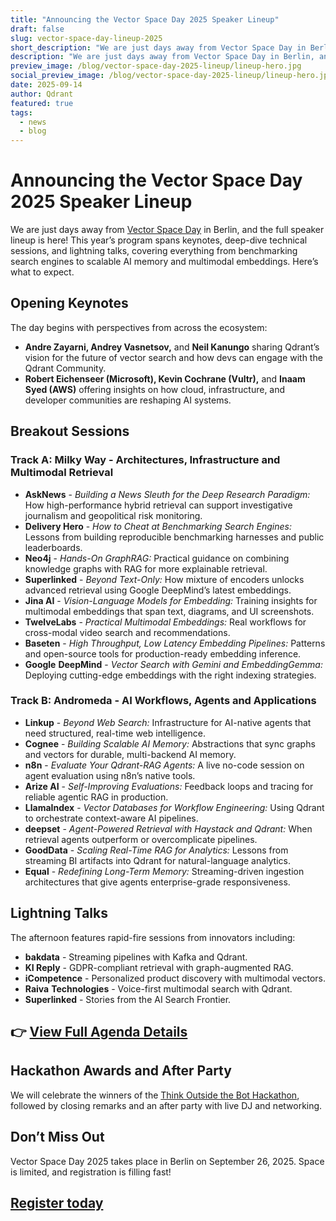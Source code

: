 ```yaml
---
title: "Announcing the Vector Space Day 2025 Speaker Lineup"
draft: false
slug: vector-space-day-lineup-2025
short_description: "We are just days away from Vector Space Day in Berlin, and the full speaker lineup is here! "
description: "We are just days away from Vector Space Day in Berlin, and the full speaker lineup is here! This year’s program spans keynotes, deep-dive technical sessions, and lightning talks, covering everything from benchmarking search engines to scalable AI memory and multimodal embeddings."
preview_image: /blog/vector-space-day-2025-lineup/lineup-hero.jpg
social_preview_image: /blog/vector-space-day-2025-lineup/lineup-hero.jpg
date: 2025-09-14
author: Qdrant
featured: true
tags:
  - news
  - blog
---
```


# Announcing the Vector Space Day 2025 Speaker Lineup

We are just days away from [Vector Space Day](https://luma.com/p7w9uqtz) in Berlin, and the full speaker lineup is here\! This year’s program spans keynotes, deep-dive technical sessions, and lightning talks, covering everything from benchmarking search engines to scalable AI memory and multimodal embeddings. Here’s what to expect.

## Opening Keynotes

The day begins with perspectives from across the ecosystem:

* **Andre Zayarni, Andrey Vasnetsov,** and **Neil Kanungo** sharing Qdrant’s vision for the future of vector search and how devs can engage with the Qdrant Community.  
* **Robert Eichenseer (Microsoft), Kevin Cochrane (Vultr),** and **Inaam Syed (AWS)** offering insights on how cloud, infrastructure, and developer communities are reshaping AI systems.

## Breakout Sessions

### Track A: Milky Way \- Architectures, Infrastructure and Multimodal Retrieval

* **AskNews** \- *Building a News Sleuth for the Deep Research Paradigm:* How high-performance hybrid retrieval can support investigative journalism and geopolitical risk monitoring.  
* **Delivery Hero** \- *How to Cheat at Benchmarking Search Engines:* Lessons from building reproducible benchmarking harnesses and public leaderboards.  
* **Neo4j** \- *Hands-On GraphRAG:* Practical guidance on combining knowledge graphs with RAG for more explainable retrieval.  
* **Superlinked** \- *Beyond Text-Only:* How mixture of encoders unlocks advanced retrieval using Google DeepMind’s latest embeddings.  
* **Jina AI** \- *Vision-Language Models for Embedding:* Training insights for multimodal embeddings that span text, diagrams, and UI screenshots.  
* **TwelveLabs** \- *Practical Multimodal Embeddings:* Real workflows for cross-modal video search and recommendations.  
* **Baseten** \- *High Throughput, Low Latency Embedding Pipelines:* Patterns and open-source tools for production-ready embedding inference.  
* **Google** **DeepMind** \- *Vector Search with Gemini and EmbeddingGemma:* Deploying cutting-edge embeddings with the right indexing strategies.

### Track B: Andromeda \- AI Workflows, Agents and Applications

* **Linkup** \- *Beyond Web Search:* Infrastructure for AI-native agents that need structured, real-time web intelligence.  
* **Cognee** \- *Building Scalable AI Memory:* Abstractions that sync graphs and vectors for durable, multi-backend AI memory.  
* **n8n** \- *Evaluate Your Qdrant-RAG Agents:* A live no-code session on agent evaluation using n8n’s native tools.  
* **Arize AI** \- *Self-Improving Evaluations:* Feedback loops and tracing for reliable agentic RAG in production.  
* **LlamaIndex** \- *Vector Databases for Workflow Engineering:* Using Qdrant to orchestrate context-aware AI pipelines.  
* **deepset** \- *Agent-Powered Retrieval with Haystack and Qdrant:* When retrieval agents outperform or overcomplicate pipelines.  
* **GoodData** \- *Scaling Real-Time RAG for Analytics:* Lessons from streaming BI artifacts into Qdrant for natural-language analytics.  
* **Equal** \- *Redefining Long-Term Memory:* Streaming-driven ingestion architectures that give agents enterprise-grade responsiveness.

## Lightning Talks

The afternoon features rapid-fire sessions from innovators including:

* **bakdata** \- Streaming pipelines with Kafka and Qdrant.  
* **KI Reply** \- GDPR-compliant retrieval with graph-augmented RAG.  
* **iCompetence** \- Personalized product discovery with multimodal vectors.  
* **Raiva** **Technologies** \- Voice-first multimodal search with Qdrant.  
* **Superlinked** \- Stories from the AI Search Frontier.

## 👉 [**View Full Agenda Details**](https://try.qdrant.tech/hubfs/VSD-2025-program.pdf)

## Hackathon Awards and After Party

We will celebrate the winners of the [Think Outside the Bot Hackathon](https://try.qdrant.tech/hackathon-2025), followed by closing remarks and an after party with live DJ and networking.

## Don’t Miss Out

Vector Space Day 2025 takes place in Berlin on September 26, 2025\. Space is limited, and registration is filling fast\!

## [**Register today**](https://luma.com/p7w9uqtz)

